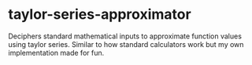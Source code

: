 # taylor-series-approximator
Deciphers standard mathematical inputs to approximate function values using taylor series. Similar to how standard calculators work but my own implementation made for fun.
